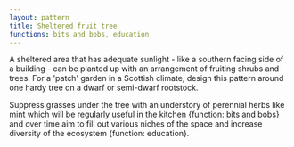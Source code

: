 ```yaml
---
layout: pattern
title: Sheltered fruit tree
functions: bits and bobs, education
---
```

A sheltered area that has adequate sunlight - like a southern facing side of a building - can be planted up with an arrangement of fruiting shrubs and trees. For a 'patch' garden in a Scottish climate, design this pattern around one hardy tree on a dwarf or semi-dwarf rootstock.

Suppress grasses under the tree with an understory of perennial herbs like mint which will be regularly useful in the kitchen {function: bits and bobs} and over time aim to fill out various niches of the space and increase diversity of the ecosystem {function: education}.
